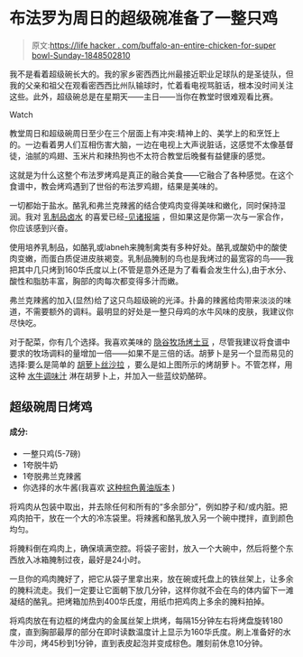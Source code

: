 # 布法罗为周日的超级碗准备了一整只鸡

> 原文:[https://life hacker . com/buffalo-an-entire-chicken-for-super bowl-Sunday-1848502810](https://lifehacker.com/buffalo-an-entire-chicken-for-super-bowl-sunday-1848502810)

我不是看着超级碗长大的。我的家乡密西西比州最接近职业足球队的是圣徒队，但我的父亲和祖父在观看密西西比州队输球时，忙着看电视骂脏话，根本没时间关注这些。此外，超级碗总是在星期天——主日——当你在教堂时很难观看比赛。

Watch

教堂周日和超级碗周日至少在三个层面上有冲突:精神上的、美学上的和烹饪上的。一边看着男人们互相伤害大脑，一边在电视上大声说脏话，这感觉不太像基督徒，油腻的鸡翅、玉米片和辣热狗也不太符合教堂后晚餐有益健康的感觉。

这就是为什么这整个布法罗烤鸡是真正的融合美食——它融合了各种感觉。在这个食谱中，教会烤鸡遇到了世俗的布法罗鸡翅，结果是美味的。

一切都始于盐水。酪乳和弗兰克辣酱的结合使鸡肉变得美味和嫩化，同时保持湿润。我对 [乳制品卤水](https://lifehacker.com/marinate-a-whole-chicken-in-labneh-1834555314) 的喜爱已经[-见诸报端](https://lifehacker.com/how-to-roast-a-whole-chicken-without-messing-it-up-1848387073) ，但如果这是你第一次与一家合作，你应该感到兴奋。

使用培养乳制品，如酪乳或labneh来腌制禽类有多种好处。酪乳或酸奶中的酸使肉变嫩，而蛋白质促进皮肤褐变。乳制品腌制的鸟也是我烤过的最宽容的鸟——我把其中几只烤到160华氏度以上(不管是意外还是为了看看会发生什么),由于水分、酸性和脂肪丰富，胸部的肉每次都变得多汁而嫩。

弗兰克辣酱的加入(显然)给了这只鸟超级碗的光泽。扑鼻的辣酱给肉带来淡淡的味道，不需要额外的调料。最明显的好处是一整只母鸡的水牛风味的皮肤，我建议你尽快吃。

对于配菜，你有几个选择。我喜欢美味的 [隐谷牧场烤土豆](https://www.hiddenvalley.com/recipe/original-ranch-roasted-potatoes/) ，尽管我建议将食谱中要求的牧场调料的量增加一倍——如果不是三倍的话。胡萝卜是另一个显而易见的选择:要么是简单的 [胡萝卜丝沙拉](https://lifehacker.com/this-simple-carrot-salad-is-the-perfect-summer-side-dis-1846763820) ，要么是如上图所示的烤胡萝卜。不管怎样，用这种 [水牛调味汁](https://lifehacker.com/give-your-veggies-a-hot-wing-vibe-with-this-buffalo-vin-1848484090?rev=1644008633214) 淋在胡萝卜上，并加入一些蓝纹奶酪碎。

## 超级碗周日烤鸡

#### 成分:

*   一整只鸡(5-7磅)
*   1夸脱牛奶
*   1夸脱弗兰克辣酱
*   你选择的水牛酱(我喜欢 [这种棕色黄油版本](https://lifehacker.com/how-to-give-your-wing-sauce-deeper-flavor-with-browned-1848495876) )

将鸡肉从包装中取出，并去除任何和所有的“多余部分”，例如脖子和/或内脏。把鸡肉拍干，放在一个大的冷冻袋里。将辣酱和酪乳放入另一个碗中搅拌，直到颜色均匀。

将腌料倒在鸡肉上，确保填满空腔。将袋子密封，放入一个大碗中，然后将整个东西放入冰箱腌制过夜，最好是24小时。

一旦你的鸡肉腌好了，把它从袋子里拿出来，放在碗或托盘上的铁丝架上，让多余的腌料流走。我们一定要让它面朝下放几分钟，这样你就不会在鸟的体内留下一滩凝结的酪乳。把烤箱加热到400华氏度，用纸巾把鸡肉上多余的腌料拍掉。

将鸡肉放在有边框的烤盘内的金属丝架上烘烤，每隔15分钟左右将烤盘旋转180度，直到胸部最厚的部分在即时读数温度计上显示为160华氏度。刷上准备好的水牛沙司，烤45秒到1分钟，直到表皮起泡并变成棕色。雕刻前休息10分钟。